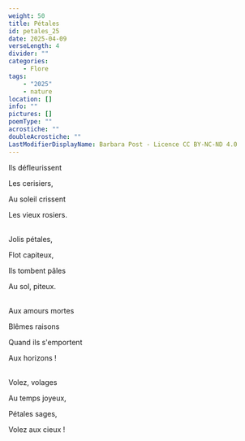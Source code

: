 ```yaml
---
weight: 50
title: Pétales
id: petales_25
date: 2025-04-09
verseLength: 4
divider: ""
categories:
    - Flore
tags:
    - "2025"
    - nature
location: []
info: ""
pictures: []
poemType: ""
acrostiche: ""
doubleAcrostiche: ""
LastModifierDisplayName: Barbara Post - Licence CC BY-NC-ND 4.0
---
```

Ils défleurissent

Les cerisiers,

Au soleil crissent

Les vieux rosiers.

 \
Jolis pétales,

Flot capiteux,

Ils tombent pâles

Au sol, piteux.

 \
Aux amours mortes

Blêmes raisons

Quand ils s'emportent

Aux horizons !

 \
Volez, volages

Au temps joyeux,

Pétales sages,

Volez aux cieux !
